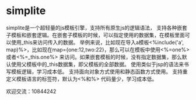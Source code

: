simplite
========
simplite是一个超轻量的js模板引擎，支持所有原生js的逻辑语法，
支持各种嵌套子模板和嵌套逻辑。在嵌套子模板的时候，可以指定使用的数据集，在模板里面可以使用_this来访问传入的数据。
举例来说，比如现在导入a模板<%include('a', map)%>，比如现在map={one:12,two:22}，那么可以在模板中使用<%=one%>或者<%=_this.one%>
来访问。如果嵌套模板的时候，没有指定数据集，那么默认使用父模板中的_this数据集，即父模板的全部数据。
使用类似于jsp的语法来书写模板逻辑，学习成本低。
支持面向对象方式使用和静态函数方式使用。
支持重定义模板语言的标签符，默认为<%和%>
代码量少，学习成本低。

欢迎交流：10844242
